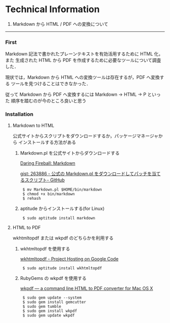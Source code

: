Technical Information
================================================================================

1. Markdown から HTML / PDF への変換について
--------------------------------------------------------------------------------

### First

Markdown 記法で書かれたプレーンテキストを有効活用するために HTML 化，また
生成された HTML から PDF を作成するために必要なツールについて調査した．

現状では，Markdown から HTML への変換ツールは存在するが，PDF へ変換する
ツールを見つけることはできなかった．

従って Markdown から PDF へ変換するには Markdown → HTML → P といった
順序を踏むのが今のところ良いと思う

### Installation

1. Markdown to HTML

    公式サイトからスクリプトをダウンロードするか，パッケージマネージャから
    インストールする方法がある

    1. Markdown.pl を公式サイトからダウンロードする

        [Daring Fireball: Markdown](http://daringfireball.net/projects/markdown/ "Daring Fireball: Markdown")

        [gist: 263886 - 公式の Markdown.pl をダウンロードしてパッチを当てるスクリプト- GitHub](http://gist.github.com/263886 "gist: 263886 - 公式の Markdown.pl をダウンロードしてパッチを当てるスクリプト- GitHub")

            $ mv Markdown.pl $HOME/bin/markdown
            $ chmod +x bin/markdown
            $ rehash

    2. aptitude からインストールする(for Linux)

            $ sudo aptitude install markdown

2. HTML to PDF

    wkhtmltopdf または wkpdf のどちらかを利用する

    1. wkhtmltopdf を使用する

        [wkhtmltopdf - Project Hosting on Google Code](http://code.google.com/p/wkhtmltopdf/ "wkhtmltopdf")

            $ sudo aptitude install wkhtmltopdf

    2. RubyGems の wkpdf を使用する

        [wkpdf — a command line HTML to PDF converter for Mac OS X](http://plessl.github.com/wkpdf/ "wkpdf")

            $ sudo gem update --system
            $ sudo gem install gemcutter
            $ sudo gem tumble
            $ sudo gem install wkpdf
            $ sudo gem update wkpdf
